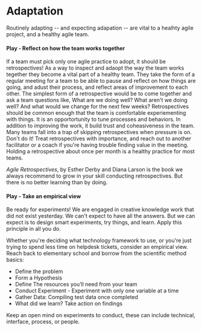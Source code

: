 # Adaptation
Routinely adapting -- and expecting adapation -- are vital to a healhty agile project, and a healthy agile team. 

#### Play - Reflect on how the team works together
If a team must pick only one agile practice to adopt, it should be retrospectives! As a way to inspect and adaopt the way the team works tegether they become a vital part of a healthy team. They take the form of a regular meeting for a team to be able to pause and reflect on how things are going, and adust their process, and reflect areas of improvement to each other. The simplest form of a retrospective would be to come together and ask a team questions like, What are we doing well? What aren't we doing well? And what would we change for the next few weeks? Retrospectives should be common enough that the team is comfortable experiementing with things. It is an opportortunity to tune processes and behaviors.  In addition to improving the work, it build trust and coheasiveness in the team. Many teams fall into a trap of skipping retrospectives when pressure is on. Don't do it! Treat retrospectives with importance, and reach out to another facilitator or a coach if you're having trouble finding value in the meeting. Holding a retrospective about once per month is a healthy practice for most teams.

_Agile Retrospectives_, by Esther Derby and Diana Larson is the book we always recommend to grow in your skill conducting retrospectives. But there is no better learning than by doing.

#### Play - Take an empirical view
Be ready for experiments! We are engaged in creative knowledge work that did not exist yesterday. We can't expect to have all the answers. But we can expect is to design smart experiments, try things, and learn. Apply this principle in all you do. 

Whether you're deciding what technology framework to use, or you're just trying to spend less time on helpdesk tickets, consider an empirical view. Reach back to elementary school and borrow from the scientific method basics:
 
 - Define the problem
 - Form a Hypothesis
 - Define The resources you’ll need from your team
 - Conduct Experiment - Experiment with only one variable at a time
 - Gather Data: Compiling test data once completed
 - What did we learn? Take action on findings

Keep an open mind on experiments to conduct, these can include technical, interface, process, or people.  
